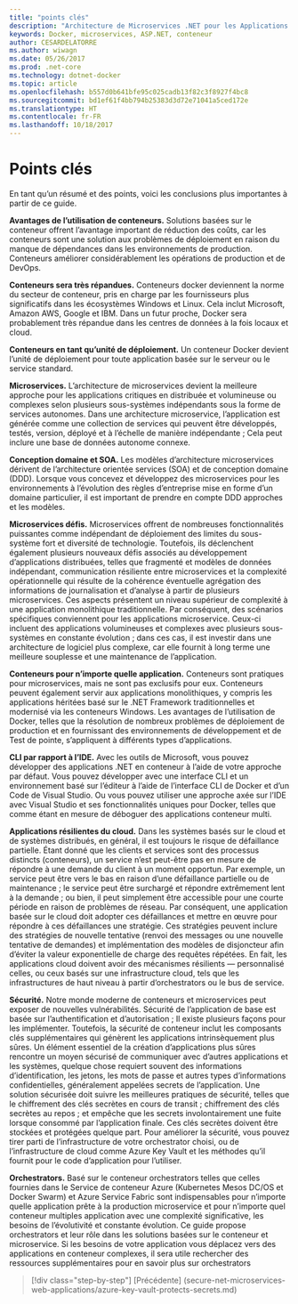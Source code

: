 ```yaml
---
title: "points clés"
description: "Architecture de Microservices .NET pour les Applications .NET en conteneur | points clés"
keywords: Docker, microservices, ASP.NET, conteneur
author: CESARDELATORRE
ms.author: wiwagn
ms.date: 05/26/2017
ms.prod: .net-core
ms.technology: dotnet-docker
ms.topic: article
ms.openlocfilehash: b557d0b641bfe95c025cadb13f82c3f8927f4bc8
ms.sourcegitcommit: bd1ef61f4bb794b25383d3d72e71041a5ced172e
ms.translationtype: HT
ms.contentlocale: fr-FR
ms.lasthandoff: 10/18/2017
---
```

# <a name="key-takeaways"></a>Points clés

En tant qu’un résumé et des points, voici les conclusions plus importantes à partir de ce guide.

**Avantages de l’utilisation de conteneurs.** Solutions basées sur le conteneur offrent l’avantage important de réduction des coûts, car les conteneurs sont une solution aux problèmes de déploiement en raison du manque de dépendances dans les environnements de production. Conteneurs améliorer considérablement les opérations de production et de DevOps.

**Conteneurs sera très répandues.** Conteneurs docker deviennent la norme du secteur de conteneur, pris en charge par les fournisseurs plus significatifs dans les écosystèmes Windows et Linux. Cela inclut Microsoft, Amazon AWS, Google et IBM. Dans un futur proche, Docker sera probablement très répandue dans les centres de données à la fois locaux et cloud.

**Conteneurs en tant qu’unité de déploiement.** Un conteneur Docker devient l’unité de déploiement pour toute application basée sur le serveur ou le service standard.

**Microservices.** L’architecture de microservices devient la meilleure approche pour les applications critiques en distribuée et volumineuse ou complexes selon plusieurs sous-systèmes indépendants sous la forme de services autonomes. Dans une architecture microservice, l’application est générée comme une collection de services qui peuvent être développés, testés, version, déployé et à l’échelle de manière indépendante ; Cela peut inclure une base de données autonome connexe.

**Conception domaine et SOA.** Les modèles d’architecture microservices dérivent de l’architecture orientée services (SOA) et de conception domaine (DDD). Lorsque vous concevez et développez des microservices pour les environnements à l’évolution des règles d’entreprise mise en forme d’un domaine particulier, il est important de prendre en compte DDD approches et les modèles.

**Microservices défis.** Microservices offrent de nombreuses fonctionnalités puissantes comme indépendant de déploiement des limites du sous-système fort et diversité de technologie. Toutefois, ils déclenchent également plusieurs nouveaux défis associés au développement d’applications distribuées, telles que fragmenté et modèles de données indépendant, communication résiliente entre microservices et la complexité opérationnelle qui résulte de la cohérence éventuelle agrégation des informations de journalisation et d’analyse à partir de plusieurs microservices. Ces aspects présentent un niveau supérieur de complexité à une application monolithique traditionnelle. Par conséquent, des scénarios spécifiques conviennent pour les applications microservice. Ceux-ci incluent des applications volumineuses et complexes avec plusieurs sous-systèmes en constante évolution ; dans ces cas, il est investir dans une architecture de logiciel plus complexe, car elle fournit à long terme une meilleure souplesse et une maintenance de l’application.

**Conteneurs pour n’importe quelle application.** Conteneurs sont pratiques pour microservices, mais ne sont pas exclusifs pour eux. Conteneurs peuvent également servir aux applications monolithiques, y compris les applications héritées basé sur le .NET Framework traditionnelles et modernisé via les conteneurs Windows. Les avantages de l’utilisation de Docker, telles que la résolution de nombreux problèmes de déploiement de production et en fournissant des environnements de développement et de Test de pointe, s’appliquent à différents types d’applications.

**CLI par rapport à l’IDE.** Avec les outils de Microsoft, vous pouvez développer des applications .NET en conteneur à l’aide de votre approche par défaut. Vous pouvez développer avec une interface CLI et un environnement basé sur l’éditeur à l’aide de l’interface CLI de Docker et d’un Code de Visual Studio. Ou vous pouvez utiliser une approche axée sur l’IDE avec Visual Studio et ses fonctionnalités uniques pour Docker, telles que comme étant en mesure de déboguer des applications conteneur multi.

**Applications résilientes du cloud.** Dans les systèmes basés sur le cloud et de systèmes distribués, en général, il est toujours le risque de défaillance partielle. Étant donné que les clients et services sont des processus distincts (conteneurs), un service n’est peut-être pas en mesure de répondre à une demande du client à un moment opportun. Par exemple, un service peut être vers le bas en raison d’une défaillance partielle ou de maintenance ; le service peut être surchargé et répondre extrêmement lent à la demande ; ou bien, il peut simplement être accessible pour une courte période en raison de problèmes de réseau. Par conséquent, une application basée sur le cloud doit adopter ces défaillances et mettre en œuvre pour répondre à ces défaillances une stratégie. Ces stratégies peuvent inclure des stratégies de nouvelle tentative (renvoi des messages ou une nouvelle tentative de demandes) et implémentation des modèles de disjoncteur afin d’éviter la valeur exponentielle de charge des requêtes répétées. En fait, les applications cloud doivent avoir des mécanismes résilients — personnalisé celles, ou ceux basés sur une infrastructure cloud, tels que les infrastructures de haut niveau à partir d’orchestrators ou le bus de service.

**Sécurité.** Notre monde moderne de conteneurs et microservices peut exposer de nouvelles vulnérabilités. Sécurité de l’application de base est basée sur l’authentification et d’autorisation ; Il existe plusieurs façons pour les implémenter. Toutefois, la sécurité de conteneur inclut les composants clés supplémentaires qui génèrent les applications intrinsèquement plus sûres. Un élément essentiel de la création d’applications plus sûres rencontre un moyen sécurisé de communiquer avec d’autres applications et les systèmes, quelque chose requiert souvent des informations d’identification, les jetons, les mots de passe et autres types d’informations confidentielles, généralement appelées secrets de l’application. Une solution sécurisée doit suivre les meilleures pratiques de sécurité, telles que le chiffrement des clés secrètes en cours de transit ; chiffrement des clés secrètes au repos ; et empêche que les secrets involontairement une fuite lorsque consommé par l’application finale. Ces clés secrètes doivent être stockées et protégées quelque part. Pour améliorer la sécurité, vous pouvez tirer parti de l’infrastructure de votre orchestrator choisi, ou de l’infrastructure de cloud comme Azure Key Vault et les méthodes qu’il fournit pour le code d’application pour l’utiliser.

**Orchestrators.** Basé sur le conteneur orchestrators telles que celles fournies dans le Service de conteneur Azure (Kubernetes Mesos DC/OS et Docker Swarm) et Azure Service Fabric sont indispensables pour n’importe quelle application prête à la production microservice et pour n’importe quel conteneur multiples application avec une complexité significative, les besoins de l’évolutivité et constante évolution. Ce guide propose orchestrators et leur rôle dans les solutions basées sur le conteneur et microservice. Si les besoins de votre application vous déplacez vers des applications en conteneur complexes, il sera utile rechercher des ressources supplémentaires pour en savoir plus sur orchestrators

>[!div class="step-by-step"]
[Précédente] (secure-net-microservices-web-applications/azure-key-vault-protects-secrets.md)
